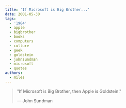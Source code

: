 ```yaml
---
title: 'If Microsoft is Big Brother...'
date: 2001-05-30
tags:
  - '1984'
  - apple
  - bigbrother
  - books
  - computers
  - culture
  - geek
  - goldstein
  - johnsundman
  - microsoft
  - quotes
authors:
  - miles
---
```


> "If Microsoft is Big Brother, then Apple is Goldstein."
>
> — John Sundman
